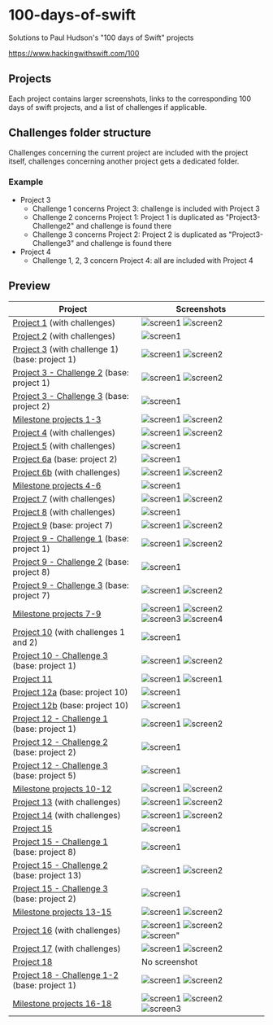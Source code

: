 # 100-days-of-swift

Solutions to Paul Hudson's "100 days of Swift" projects

https://www.hackingwithswift.com/100

## Projects

Each project contains larger screenshots, links to the corresponding 100 days of swift projects, and a list of challenges if applicable.

## Challenges folder structure

Challenges concerning the current project are included with the project itself, challenges concerning another project gets a dedicated folder.

### Example

- Project 3
  - Challenge 1 concerns Project 3: challenge is included with Project 3
  - Challenge 2 concerns Project 1: Project 1 is duplicated as "Project3-Challenge2" and challenge is found there
  - Challenge 3 concerns Project 2: Project 2 is duplicated as "Project3-Challenge3" and challenge is found there
- Project 4
  - Challenge 1, 2, 3 concern Project 4: all are included with Project 4

## Preview

Project                                                                    |Screenshots
---                                                                        |---
[Project 1](01-Project1) (with challenges)                                 | ![screen1](01-Project1/screenshots/small/screen01.png) ![screen2](01-Project1/screenshots/small/screen02.png) |
[Project 2](02-Project2) (with challenges)                                 | ![screen1](02-Project2/screenshots/small/screen01.png) |
[Project 3](03-Project3) (with challenge 1) (base: project 1)              | ![screen1](03-Project3/screenshots/small/screen01.png) ![screen2](03-Project3/screenshots/small/screen02.png) |
[Project 3 - Challenge 2](04-Project3-Challenge2) (base: project 1)        | ![screen1](04-Project3-Challenge2/screenshots/small/screen01.png) ![screen2](04-Project3-Challenge2/screenshots/small/screen02.png) |
[Project 3 - Challenge 3](05-Project3-Challenge3) (base: project 2)        | ![screen1](05-Project3-Challenge3/screenshots/small/screen01.png) |
[Milestone projects 1-3](06-Milestone-Projects1-3)                         | ![screen1](06-Milestone-Projects1-3/screenshots/small/screen01.png) ![screen2](06-Milestone-Projects1-3/screenshots/small/screen02.png) |
[Project 4](07-Project4) (with challenges)                                 | ![screen1](07-Project4/screenshots/small/screen01.png) ![screen2](07-Project4/screenshots/small/screen02.png) |
[Project 5](08-Project5) (with challenges)                                 | ![screen1](08-Project5/screenshots/small/screen01.png) |
[Project 6a](09-Project6a) (base: project 2)                               | ![screen1](09-Project6a/screenshots/small/screen01.png) |
[Project 6b](10-Project6b) (with challenges)                               | ![screen1](10-Project6b/screenshots/small/screen01.png) ![screen2](10-Project6b/screenshots/small/screen02.png) |
[Milestone projects 4-6](11-Milestone-Projects4-6)                         | ![screen1](11-Milestone-Projects4-6/screenshots/small/screen01.png) |
[Project 7](12-Project7) (with challenges)                                 | ![screen1](12-Project7/screenshots/small/screen01.png) ![screen2](12-Project7/screenshots/small/screen02.png) |
[Project 8](13-Project8) (with challenges)                                 | ![screen1](13-Project8/screenshots/small/screen01.png) |
[Project 9](14-Project9) (base: project 7)                                 | ![screen1](14-Project9/screenshots/small/screen01.png) ![screen2](14-Project9/screenshots/small/screen02.png) |
[Project 9 - Challenge 1](15-Project9-Challenge1) (base: project 1)        | ![screen1](15-Project9-Challenge1/screenshots/small/screen01.png) ![screen2](15-Project9-Challenge1/screenshots/small/screen02.png) |
[Project 9 - Challenge 2](16-Project9-Challenge2) (base: project 8)        | ![screen1](16-Project9-Challenge2/screenshots/small/screen01.png) |
[Project 9 - Challenge 3](17-Project9-Challenge3) (base: project 7)        | ![screen1](17-Project9-Challenge3/screenshots/small/screen01.png) ![screen2](17-Project9-Challenge3/screenshots/small/screen02.png) |
[Milestone projects 7-9](18-Milestone-Projects7-9)                         | ![screen1](18-Milestone-Projects7-9/screenshots/small/screen01.png) ![screen2](18-Milestone-Projects7-9/screenshots/small/screen02.png) ![screen3](18-Milestone-Projects7-9/screenshots/small/screen03.png) ![screen4](18-Milestone-Projects7-9/screenshots/small/screen04.png) |
[Project 10](19-Project10) (with challenges 1 and 2)                       | ![screen1](19-Project10/screenshots/small/screen01.png) |
[Project 10 - Challenge 3](20-Project10-Challenge3) (base: project 1)      | ![screen1](20-Project10-Challenge3/screenshots/small/screen01.png) ![screen2](20-Project10-Challenge3/screenshots/small/screen02.png) |
[Project 11](21-Project11)                                                 | ![screen1](21-Project11/screenshots/small/screen01.png) ![screen1](21-Project11/screenshots/small/screen02.png) |
[Project 12a](22-Project12a) (base: project 10)                            | ![screen1](22-Project12a/screenshots/small/screen01.png) |
[Project 12b](23-Project12b) (base: project 10)                            | ![screen1](23-Project12b/screenshots/small/screen01.png) |
[Project 12 - Challenge 1](24-Project12-Challenge1) (base: project 1)      | ![screen1](24-Project12-Challenge1/screenshots/small/screen01.png) ![screen2](24-Project12-Challenge1/screenshots/small/screen02.png) |
[Project 12 - Challenge 2](25-Project12-Challenge2) (base: project 2)      | ![screen1](25-Project12-Challenge2/screenshots/small/screen01.png) |
[Project 12 - Challenge 3](26-Project12-Challenge3) (base: project 5)      | ![screen1](26-Project12-Challenge3/screenshots/small/screen01.png) |
[Milestone projects 10-12](27-Milestone-Projects10-12)                     | ![screen1](27-Milestone-Projects10-12/screenshots/small/screen01.png) ![screen2](27-Milestone-Projects10-12/screenshots/small/screen02.png) |
[Project 13](28-Project13) (with challenges)                               | ![screen1](28-Project13/screenshots/small/screen01.png) ![screen2](28-Project13/screenshots/small/screen02.png) |
[Project 14](29-Project14) (with challenges)                               | ![screen1](29-Project14/screenshots/small/screen01.png) ![screen2](29-Project14/screenshots/small/screen02.png) |
[Project 15](30-Project15)                                                 | ![screen1](30-Project15/screenshots/small/screen01.png) |
[Project 15 - Challenge 1](31-Project15-Challenge1) (base: project 8)      | ![screen1](31-Project15-Challenge1/screenshots/small/screen01.png) |
[Project 15 - Challenge 2](32-Project15-Challenge2) (base: project 13)     | ![screen1](32-Project15-Challenge2/screenshots/small/screen01.png) ![screen2](32-Project15-Challenge2/screenshots/small/screen02.png) |
[Project 15 - Challenge 3](33-Project15-Challenge3) (base: project 2)      | ![screen1](33-Project15-Challenge3/screenshots/small/screen01.png) |
[Milestone projects 13-15](34-Milestone-Projects13-15)                     | ![screen1](34-Milestone-Projects13-15/screenshots/small/screen01.png) ![screen2](34-Milestone-Projects13-15/screenshots/small/screen02.png) |
[Project 16](35-Project16) (with challenges)                               | ![screen1](35-Project16/screenshots/small/screen01.png) ![screen2](35-Project16/screenshots/small/screen02.png) ![screen"](35-Project16/screenshots/small/screen03.png) |
[Project 17](36-Project17) (with challenges)                               | ![screen1](36-Project17/screenshots/small/screen01.png) ![screen2](36-Project17/screenshots/small/screen02.png) |
[Project 18](37-Project18)                                                 | No screenshot |
[Project 18 - Challenge 1-2](38-Project18-Challenges1-2) (base: project 1) | ![screen1](38-Project18-Challenges1-2/screenshots/small/screen01.png) ![screen2](38-Project18-Challenges1-2/screenshots/small/screen02.png) |
[Milestone projects 16-18](39-Milestone-Projects16-18)                      | ![screen1](39-Milestone-Projects16-18/screenshots/small/screen01.png) ![screen2](39-Milestone-Projects16-18/screenshots/small/screen02.png) ![screen3](39-Milestone-Projects16-18/screenshots/small/screen03.png) |

